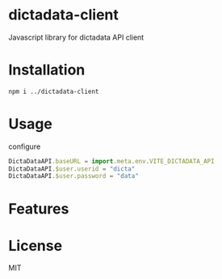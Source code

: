 # dictadata-client

Javascript library for dictadata API client

# Installation

```bash
npm i ../dictadata-client
```

# Usage

configure

```javascript
DictaDataAPI.baseURL = import.meta.env.VITE_DICTADATA_API
DictaDataAPI.$user.userid = "dicta"
DictaDataAPI.$user.password = "data"
```

# Features

# License

MIT
